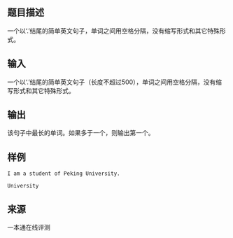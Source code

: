 ## 题目描述

一个以‘.’结尾的简单英文句子，单词之间用空格分隔，没有缩写形式和其它特殊形式。

## 输入

一个以‘.’结尾的简单英文句子（长度不超过500），单词之间用空格分隔，没有缩写形式和其它特殊形式。

## 输出

该句子中最长的单词。如果多于一个，则输出第一个。

## 样例

```input1
I am a student of Peking University.
```

```output1
University
```


 ## 来源

 一本通在线评测 